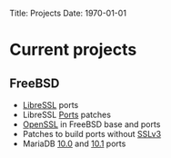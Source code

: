 Title: Projects
Date: 1970-01-01

# Current projects

## FreeBSD

- [LibreSSL](https://wiki.freebsd.org/LibreSSL) ports
- LibreSSL [Ports](https://wiki.freebsd.org/LibreSSL/Ports) patches
- [OpenSSL](https://wiki.freebsd.org/OpenSSL) in FreeBSD base and ports
- Patches to build ports without [SSLv3](https://wiki.freebsd.org/OpenSSL/No-SSLv3)
- MariaDB [10.0](http://freshports.org/databases/mariadb100-server) and [10.1](http://freshports.org/databases/mariadb100-server) ports